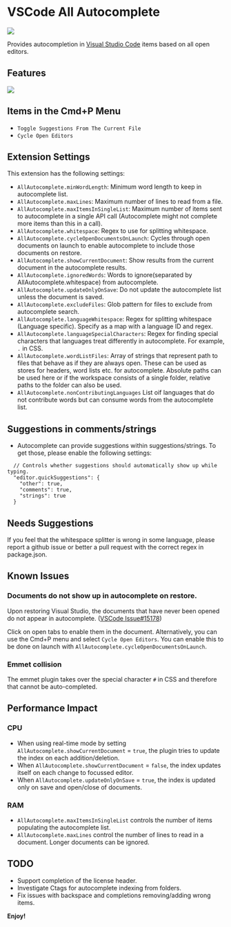 # VSCode All Autocomplete

[![](https://vsmarketplacebadge.apphb.com/version/Atishay-Jain.All-Autocomplete.svg)](https://marketplace.visualstudio.com/items?itemName=Atishay-Jain.All-Autocomplete)

Provides autocompletion in [Visual Studio Code](https://github.com/Microsoft/vscode) items based on all open editors.

## Features

![](https://cdn.rawgit.com/atishay/vscode-allautocomplete/1ea2b07b/images/All-Autocomplete.gif)

## Items in the Cmd+P Menu

* `Toggle Suggestions From The Current File`
* `Cycle Open Editors`

## Extension Settings

This extension has the following settings:

* `AllAutocomplete.minWordLength`: Minimum word length to keep in autocomplete list.
* `AllAutocomplete.maxLines`: Maximum number of lines to read from a file.
* `AllAutocomplete.maxItemsInSingleList`: Maximum number of items sent to autocomplete in a single API call (Autocomplete might not complete more items than this in a call).
* `AllAutocomplete.whitespace`: Regex to use for splitting whitespace.
* `AllAutocomplete.cycleOpenDocumentsOnLaunch`: Cycles through open documents on launch to enable autocomplete to include those documents on restore.
* `AllAutocomplete.showCurrentDocument`: Show results from the current document in the autocomplete results.
* `AllAutocomplete.ignoredWords`: Words to ignore(separated by AllAutocomplete.whitespace) from autocomplete.
* `AllAutocomplete.updateOnlyOnSave`: Do not update the autocomplete list unless the document is saved.
* `AllAutocomplete.excludeFiles`: Glob pattern for files to exclude from autocomplete search.
* `AllAutocomplete.languageWhitespace`: Regex for splitting whitespace (Language specific). Specify as a map with a language ID and regex.
* `AllAutocomplete.languageSpecialCharacters`: Regex for finding special characters that languages treat differently in autocomplete. For example, `.` in CSS.
* `AllAutocomplete.wordListFiles`: Array of strings that represent path to files that behave as if they are always open. These can be used as stores for headers, word lists etc. for autocomplete. Absolute paths can be used here or if the workspace consists of a single folder, relative paths to the folder can also be used.
* `AllAutocomplete.nonContributingLanguages` List oif languages that do not contribute words but can consume words from the autocomplete list.

## Suggestions in comments/strings
* Autocomplete can provide suggestions within suggestions/strings. To get those, please enable the following settings:
```
  // Controls whether suggestions should automatically show up while typing.
  "editor.quickSuggestions": {
    "other": true,
    "comments": true,
    "strings": true
  }
 ```

## Needs Suggestions

If you feel that the whitespace splitter is wrong in some language, please report a github issue or better a pull request with the correct regex in package.json.

## Known Issues

### Documents do not show up in autocomplete on restore.

Upon restoring Visual Studio, the documents that have never been opened do not appear in autocomplete. ([VSCode Issue#15178](https://github.com/Microsoft/vscode/issues/15178))

Click on open tabs to enable them in the document. Alternatively, you can use the Cmd+P menu and select `Cycle Open Editors`. You can enable this to be done on launch with `AllAutocomplete.cycleOpenDocumentsOnLaunch`.

### Emmet collision

The emmet plugin takes over the special character `#` in CSS and therefore that cannot be auto-completed.

## Performance Impact

### CPU

* When using real-time mode by setting `AllAutocomplete.showCurrentDocument` = `true`, the plugin tries to update the index on each addition/deletion.
* When `AllAutocomplete.showCurrentDocument` = `false`, the index updates itself on each change to focussed editor.
* When `AllAutocomplete.updateOnlyOnSave` = `true`, the index is updated only on save and open/close of documents.

### RAM

* `AllAutocomplete.maxItemsInSingleList` controls the number of items populating the autocomplete list.
* `AllAutocomplete.maxLines` control the number of lines to read in a document. Longer documents can be ignored.

## TODO

* Support completion of the license header.
* Investigate Ctags for autocomplete indexing from folders.
* Fix issues with backspace and completions removing/adding wrong items.

**Enjoy!**
